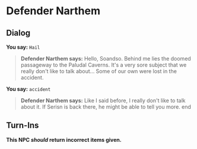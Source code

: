 # Defender Narthem


## Dialog

**You say:** `Hail`



>**Defender Narthem says:** Hello, Soandso. Behind me lies the doomed passageway to the Paludal Caverns. It's a very sore subject that we really don't like to talk about...  Some of our own were lost in the accident.

**You say:** `accident`



>**Defender Narthem says:** Like I said before, I really don't like to talk about it. If Serisn is back there, he might be able to tell you more.
end



## Turn-Ins



**This NPC *should* return incorrect items given.**





